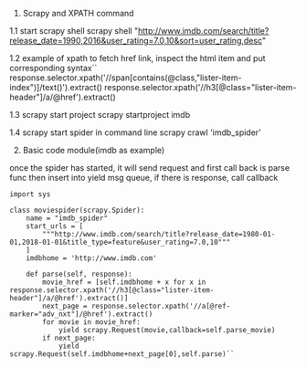 1. Scrapy and XPATH command

1.1 start scrapy shell
scrapy shell "http://www.imdb.com/search/title?release_date=1990,2016&user_rating=7.0,10&sort=user_rating,desc"

1.2 example of xpath to fetch href link, inspect the html item and put corresponding syntax``
response.selector.xpath('//span[contains(@class,"lister-item-index")]/text()').extract()
response.selector.xpath('//h3[@class="lister-item-header"]/a/@href').extract()

1.3 scrapy start project
scrapy startproject imdb


1.4 scrapy start spider in command line
scrapy crawl 'imdb_spider'


2. Basic code module(imdb as example)


once the spider has started, it will send request and first call back is parse func
then insert into yield msg queue, if there is response, call callback


```import scrapy
import sys

class moviespider(scrapy.Spider):
    name = "imdb_spider"
    start_urls = [
        """http://www.imdb.com/search/title?release_date=1980-01-01,2018-01-01&title_type=feature&user_rating=7.0,10"""
    ]
    imdbhome = 'http://www.imdb.com'

    def parse(self, response):
        movie_href = [self.imdbhome + x for x in response.selector.xpath('//h3[@class="lister-item-header"]/a/@href').extract()]
        next_page = response.selector.xpath('//a[@ref-marker="adv_nxt"]/@href').extract()
        for movie in movie_href:
            yield scrapy.Request(movie,callback=self.parse_movie)
        if next_page:
            yield scrapy.Request(self.imdbhome+next_page[0],self.parse)``

```